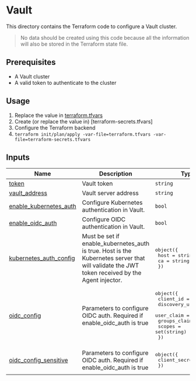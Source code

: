 # Vault

This directory contains the Terraform code to configure a Vault cluster.

> No data should be created using this code because all the information will also be stored in the Terraform state file.

## Prerequisites

* A Vault cluster
* A valid token to authenticate to the cluster

## Usage

1. Replace the value in [terraform.tfvars](./terraform.tfvars)
1. Create (or replace the value in) [terraform-secrets.tfvars]
1. Configure the Terraform backend
1. `terraform init/plan/apply -var-file=terraform.tfvars -var-file=terraform-secrets.tfvars`

<!-- BEGIN_TF_DOCS -->
<!-- This section will be overridden by terraform-docs. Do not change it.-->
## Inputs

| Name | Description | Type | Default | Required |
|------|-------------|------|---------|:--------:|
| <a name="input_token"></a> [token](#input\_token) | Vault token | `string` | n/a | yes |
| <a name="input_vault_address"></a> [vault\_address](#input\_vault\_address) | Vault server address | `string` | n/a | yes |
| <a name="input_enable_kubernetes_auth"></a> [enable\_kubernetes\_auth](#input\_enable\_kubernetes\_auth) | Configure Kubernetes authentication in Vault. | `bool` | `false` | no |
| <a name="input_enable_oidc_auth"></a> [enable\_oidc\_auth](#input\_enable\_oidc\_auth) | Configure OIDC authentication in Vault. | `bool` | `false` | no |
| <a name="input_kubernetes_auth_config"></a> [kubernetes\_auth\_config](#input\_kubernetes\_auth\_config) | Must be set if enable\_kubernetes\_auth is true. Host is the Kubernetes server that will validate the JWT token received by the Agent injector. | <pre>object({<br>    host = string<br>    ca = string<br>  })</pre> | `null` | no |
| <a name="input_oidc_config"></a> [oidc\_config](#input\_oidc\_config) | Parameters to configure OIDC auth. Required if enable\_oidc\_auth is true | <pre>object({<br>    client_id     = string<br>    discovery_url = string<br>    user_claim    = string<br>    groups_claim  = string<br>    scopes        = set(string)<br>  })</pre> | `null` | no |
| <a name="input_oidc_config_sensitive"></a> [oidc\_config\_sensitive](#input\_oidc\_config\_sensitive) | Parameters to configure OIDC auth. Required if enable\_oidc\_auth is true | <pre>object({<br>    client_secret = string<br>  })</pre> | `null` | no |
<!-- END_TF_DOCS -->